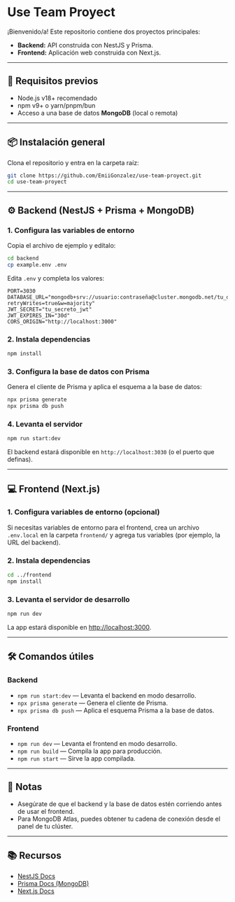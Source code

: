 # Use Team Proyect

¡Bienvenido/a! Este repositorio contiene dos proyectos principales:

- **Backend:** API construida con NestJS y Prisma.
- **Frontend:** Aplicación web construida con Next.js.

---

## 🚀 Requisitos previos

- Node.js v18+ recomendado
- npm v9+ o yarn/pnpm/bun
- Acceso a una base de datos **MongoDB** (local o remota)

---

## 📦 Instalación general

Clona el repositorio y entra en la carpeta raíz:

```bash
git clone https://github.com/EmiiGonzalez/use-team-proyect.git
cd use-team-proyect
```

---

## ⚙️ Backend (NestJS + Prisma + MongoDB)

### 1. Configura las variables de entorno

Copia el archivo de ejemplo y edítalo:

```bash
cd backend
cp example.env .env
```

Edita `.env` y completa los valores:

```env
PORT=3030
DATABASE_URL="mongodb+srv://usuario:contraseña@cluster.mongodb.net/tu_db?retryWrites=true&w=majority"
JWT_SECRET="tu_secreto_jwt"
JWT_EXPIRES_IN="30d"
CORS_ORIGIN="http://localhost:3000"
```

### 2. Instala dependencias

```bash
npm install
```

### 3. Configura la base de datos con Prisma

Genera el cliente de Prisma y aplica el esquema a la base de datos:

```bash
npx prisma generate
npx prisma db push
```

### 4. Levanta el servidor

```bash
npm run start:dev
```

El backend estará disponible en `http://localhost:3030` (o el puerto que definas).

---

## 💻 Frontend (Next.js)

### 1. Configura variables de entorno (opcional)

Si necesitas variables de entorno para el frontend, crea un archivo `.env.local` en la carpeta `frontend/` y agrega tus variables (por ejemplo, la URL del backend).

### 2. Instala dependencias

```bash
cd ../frontend
npm install
```

### 3. Levanta el servidor de desarrollo

```bash
npm run dev
```

La app estará disponible en [http://localhost:3000](http://localhost:3000).

---

## 🛠️ Comandos útiles

### Backend

- `npm run start:dev` — Levanta el backend en modo desarrollo.
- `npx prisma generate` — Genera el cliente de Prisma.
- `npx prisma db push` — Aplica el esquema Prisma a la base de datos.

### Frontend

- `npm run dev` — Levanta el frontend en modo desarrollo.
- `npm run build` — Compila la app para producción.
- `npm run start` — Sirve la app compilada.

---

## 📝 Notas

- Asegúrate de que el backend y la base de datos estén corriendo antes de usar el frontend.
- Para MongoDB Atlas, puedes obtener tu cadena de conexión desde el panel de tu clúster.

---

## 📚 Recursos

- [NestJS Docs](https://docs.nestjs.com/)
- [Prisma Docs (MongoDB)](https://www.prisma.io/docs/orm/databases/mongodb)
- [Next.js Docs](https://nextjs.org/docs)
